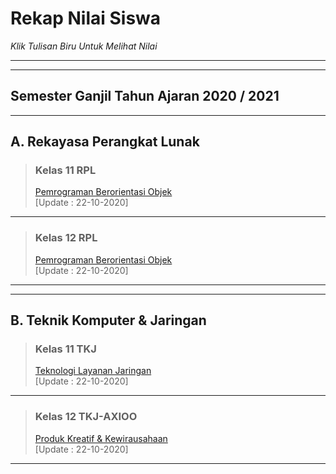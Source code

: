 # Rekap Nilai Siswa

*Klik Tulisan Biru Untuk Melihat Nilai*
<hr>
<hr>

## Semester Ganjil Tahun Ajaran 2020 / 2021
<hr>

## A. Rekayasa Perangkat Lunak
> ### Kelas 11 RPL
> [Pemrograman Berorientasi Objek](https://docs.google.com/spreadsheets/d/1iKYczebi5EYg0PM3OGmuz3y3ZYG87QfnygyiSz2rNlc/edit?usp=sharing) 
<br>[Update : 22-10-2020]

<hr>

> ### Kelas 12 RPL
> [Pemrograman Berorientasi Objek](https://docs.google.com/spreadsheets/d/1i-QMnPNmoNvLd1bsb6jU5kAQ_kJtepMKN410c3KZDPI/edit?usp=sharing) 
<br>[Update : 22-10-2020]

<hr>
<hr>

## B. Teknik Komputer & Jaringan
> ### Kelas 11 TKJ
> [Teknologi Layanan Jaringan](https://docs.google.com/spreadsheets/d/1rlZb-g3Mtnjq-PmjsuhSqinC2Pitm94tf8x35N1zY8Q/edit?usp=sharing) 
<br>[Update : 22-10-2020]

<hr>

> ### Kelas 12 TKJ-AXIOO
> [Produk Kreatif & Kewirausahaan](https://docs.google.com/spreadsheets/d/1yJqimIvmkU8M4Zw2HJRHAB138Si34aU42UnG-Qv2qx8/edit?usp=sharing) 
<br>[Update : 22-10-2020]

<hr>
